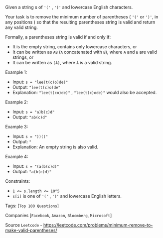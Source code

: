 Given a string s of `'('` , `')'` and lowercase English characters. 

Your task is to remove the minimum number of parentheses ( `'('` or `')'`, in any positions ) so that the resulting parentheses string is valid and return any valid string.

Formally, a parentheses string is valid if and only if:

- It is the empty string, contains only lowercase characters, or
- It can be written as `AB` (`A` concatenated with `B`), where `A` and `B` are valid strings, or
- It can be written as `(A)`, where `A` is a valid string.
 

Example 1:

- Input: `s = "lee(t(c)o)de)"`
- Output: `"lee(t(c)o)de"`
- Explanation: `"lee(t(co)de)"` , `"lee(t(c)ode)"` would also be accepted.

Example 2:

- Input: `s = "a)b(c)d"`
- Output: `"ab(c)d"`

Example 3:

- Input: `s = "))(("`
- Output: `"`
- Explanation: An empty string is also valid.

Example 4:

- Input: `s = "(a(b(c)d)"`
- Output: `"a(b(c)d)"`
 
Constraints:

- `1 <= s.length <= 10^5`
- `s[i]` is one of `'('` , `')'` and lowercase English letters.

Tags: [`Top 100 Questions`]

Companies [`Facebook`, `Amazon`, `Bloomberg`, `Microsoft`]

Source `Leetcode` - https://leetcode.com/problems/minimum-remove-to-make-valid-parentheses/